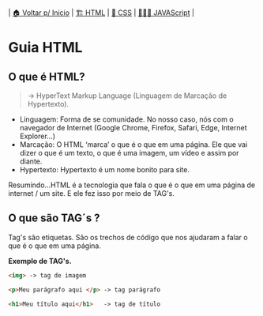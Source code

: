 | [🏠 Voltar p/ Inicio](../) | [🏗️ HTML](./html) | [💈 CSS](./css) | [👨🏻‍💻 JAVAScript](./js) |


# Guia HTML
## O que é HTML? 
> → HyperText Markup Language (Linguagem de Marcação de Hypertexto).

- Linguagem: Forma de se comunidade. No nosso caso, nós com o navegador de Internet (Google Chrome, Firefox, Safari, Edge, Internet Explorer…)
- Marcação: O HTML ‘marca’ o que é o que em uma página. Ele que vai dizer o que é um texto, o que é uma imagem, um vídeo e assim por diante.
- Hypertexto: Hypertexto é um nome bonito para site.

Resumindo…HTML é a tecnologia que fala o que é o que em uma página de internet / um site. E ele fez isso por meio de TAG's.

## O que são TAG´s ?
Tag's são etiquetas. São os trechos de código que nos ajudaram a falar o que é o que em uma página.

**Exemplo de TAG's.**
```html	
<img> -> tag de imagem

<p>Meu parágrafo aqui </p> -> tag parágrafo 

<h1>Meu título aqui</h1>   -> tag de título
```